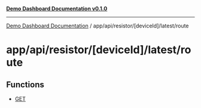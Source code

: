 [**Demo Dashboard Documentation v0.1.0**](../../../../../../README.md)

***

[Demo Dashboard Documentation](../../../../../../modules.md) / app/api/resistor/\[deviceId\]/latest/route

# app/api/resistor/\[deviceId\]/latest/route

## Functions

- [GET](functions/GET.md)
